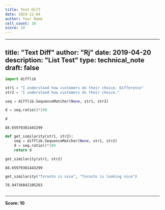 ```yaml
---
title: Text-Diff
date: 2024-12-04
author: Your Name
cell_count: 10
score: 10
---
```


---
title: "Text Diff"
author: "Rj"
date: 2019-04-20
description: "List Test"
type: technical_note
draft: false
---

```python
import difflib
```


```python
str1 = "I understand how customers do their choice. Difference"
str2 = "I understand how customers do their choice."
```


```python
seq = difflib.SequenceMatcher(None, str1, str2)
```


```python
d = seq.ratio()*100
```


```python
d
```




    88.65979381443299




```python
def get_similarity(str1, str2):
    seq = difflib.SequenceMatcher(None, str1, str2)
    d = seq.ratio()*100
    return d
```


```python
get_similarity(str1, str2)
```




    88.65979381443299




```python
get_similarity("Toronto is nice", "Toronto is looking nice")
```




    78.94736842105263




```python

```


---
**Score: 10**